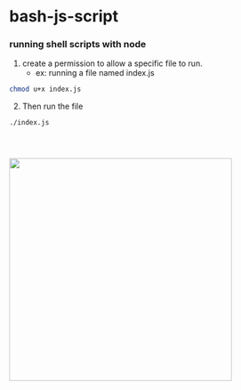 # bash-js-script

### running shell scripts with node

1. create a permission to allow a specific file to run.
   - ex: running a file named index.js

```bash
chmod u+x index.js
```

2. Then run the file

```bash
./index.js
```

#

<br>

<img src="https://miro.medium.com/max/2368/1*kQR_AocWuFiXMtHMctjUYA.gif" width="400"/>
